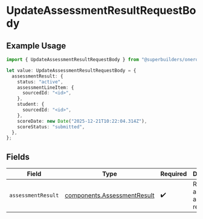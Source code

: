# UpdateAssessmentResultRequestBody

## Example Usage

```typescript
import { UpdateAssessmentResultRequestBody } from "@superbuilders/oneroster/models/operations";

let value: UpdateAssessmentResultRequestBody = {
  assessmentResult: {
    status: "active",
    assessmentLineItem: {
      sourcedId: "<id>",
    },
    student: {
      sourcedId: "<id>",
    },
    scoreDate: new Date("2025-12-21T10:22:04.314Z"),
    scoreStatus: "submitted",
  },
};
```

## Fields

| Field                                                                      | Type                                                                       | Required                                                                   | Description                                                                |
| -------------------------------------------------------------------------- | -------------------------------------------------------------------------- | -------------------------------------------------------------------------- | -------------------------------------------------------------------------- |
| `assessmentResult`                                                         | [components.AssessmentResult](../../models/components/assessmentresult.md) | :heavy_check_mark:                                                         | Represents an assessment result.                                           |